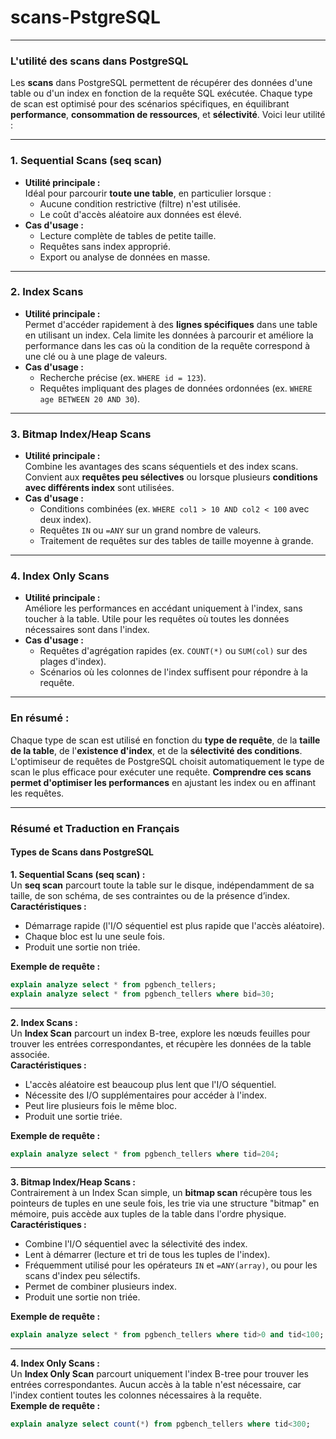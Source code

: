 # scans-PstgreSQL
----------------------------------------------------------------------------------------------------------------------------------------------------
### L'utilité des scans dans PostgreSQL

Les **scans** dans PostgreSQL permettent de récupérer des données d'une table ou d'un index en fonction de la requête SQL exécutée. Chaque type de scan est optimisé pour des scénarios spécifiques, en équilibrant **performance**, **consommation de ressources**, et **sélectivité**. Voici leur utilité :

---

### 1. **Sequential Scans (seq scan)**  
   - **Utilité principale :**  
     Idéal pour parcourir **toute une table**, en particulier lorsque :
       - Aucune condition restrictive (filtre) n'est utilisée.
       - Le coût d'accès aléatoire aux données est élevé.
   - **Cas d'usage :**
       - Lecture complète de tables de petite taille.
       - Requêtes sans index approprié.
       - Export ou analyse de données en masse.

---

### 2. **Index Scans**  
   - **Utilité principale :**  
     Permet d'accéder rapidement à des **lignes spécifiques** dans une table en utilisant un index. Cela limite les données à parcourir et améliore la performance dans les cas où la condition de la requête correspond à une clé ou à une plage de valeurs.
   - **Cas d'usage :**
       - Recherche précise (ex. `WHERE id = 123`).
       - Requêtes impliquant des plages de données ordonnées (ex. `WHERE age BETWEEN 20 AND 30`).

---

### 3. **Bitmap Index/Heap Scans**  
   - **Utilité principale :**  
     Combine les avantages des scans séquentiels et des index scans. Convient aux **requêtes peu sélectives** ou lorsque plusieurs **conditions avec différents index** sont utilisées.
   - **Cas d'usage :**
       - Conditions combinées (ex. `WHERE col1 > 10 AND col2 < 100` avec deux index).
       - Requêtes `IN` ou `=ANY` sur un grand nombre de valeurs.
       - Traitement de requêtes sur des tables de taille moyenne à grande.

---

### 4. **Index Only Scans**  
   - **Utilité principale :**  
     Améliore les performances en accédant uniquement à l'index, sans toucher à la table. Utile pour les requêtes où toutes les données nécessaires sont dans l'index.
   - **Cas d'usage :**
       - Requêtes d'agrégation rapides (ex. `COUNT(*)` ou `SUM(col)` sur des plages d'index).
       - Scénarios où les colonnes de l'index suffisent pour répondre à la requête.

---

### En résumé :  
Chaque type de scan est utilisé en fonction du **type de requête**, de la **taille de la table**, de l'**existence d'index**, et de la **sélectivité des conditions**. L'optimiseur de requêtes de PostgreSQL choisit automatiquement le type de scan le plus efficace pour exécuter une requête. **Comprendre ces scans permet d'optimiser les performances** en ajustant les index ou en affinant les requêtes.


----------------------------------------------------------------------------------------------------------------------------------------------------

### Résumé et Traduction en Français

#### Types de Scans dans PostgreSQL

**1. Sequential Scans (seq scan) :**  
Un **seq scan** parcourt toute la table sur le disque, indépendamment de sa taille, de son schéma, de ses contraintes ou de la présence d’index.  
   **Caractéristiques :**
   - Démarrage rapide (l'I/O séquentiel est plus rapide que l'accès aléatoire).  
   - Chaque bloc est lu une seule fois.  
   - Produit une sortie non triée.  

   **Exemple de requête :**  
   ```sql
   explain analyze select * from pgbench_tellers;
   explain analyze select * from pgbench_tellers where bid=30;
   ```

---

**2. Index Scans :**  
Un **Index Scan** parcourt un index B-tree, explore les nœuds feuilles pour trouver les entrées correspondantes, et récupère les données de la table associée.  
   **Caractéristiques :**
   - L'accès aléatoire est beaucoup plus lent que l'I/O séquentiel.  
   - Nécessite des I/O supplémentaires pour accéder à l'index.  
   - Peut lire plusieurs fois le même bloc.  
   - Produit une sortie triée.  

   **Exemple de requête :**  
   ```sql
   explain analyze select * from pgbench_tellers where tid=204;
   ```

---

**3. Bitmap Index/Heap Scans :**  
Contrairement à un Index Scan simple, un **bitmap scan** récupère tous les pointeurs de tuples en une seule fois, les trie via une structure "bitmap" en mémoire, puis accède aux tuples de la table dans l'ordre physique.  
   **Caractéristiques :**
   - Combine l'I/O séquentiel avec la sélectivité des index.  
   - Lent à démarrer (lecture et tri de tous les tuples de l'index).  
   - Fréquemment utilisé pour les opérateurs `IN` et `=ANY(array)`, ou pour les scans d'index peu sélectifs.  
   - Permet de combiner plusieurs index.  
   - Produit une sortie non triée.  

   **Exemple de requête :**  
   ```sql
   explain analyze select * from pgbench_tellers where tid>0 and tid<100;
   ```

---

**4. Index Only Scans :**  
Un **Index Only Scan** parcourt uniquement l'index B-tree pour trouver les entrées correspondantes. Aucun accès à la table n'est nécessaire, car l'index contient toutes les colonnes nécessaires à la requête.  
   **Exemple de requête :**  
   ```sql
   explain analyze select count(*) from pgbench_tellers where tid<300;
   ```
